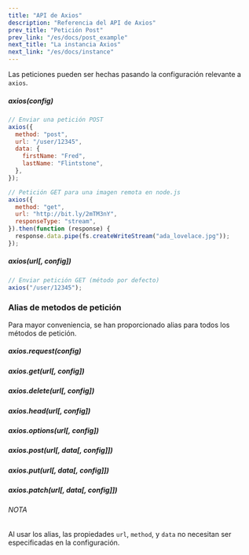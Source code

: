```yaml
---
title: "API de Axios"
description: "Referencia del API de Axios"
prev_title: "Petición Post"
prev_link: "/es/docs/post_example"
next_title: "La instancia Axios"
next_link: "/es/docs/instance"
---
```


Las peticiones pueden ser hechas pasando la configuración relevante a `axios`.

##### axios(config)

```js
// Enviar una petición POST
axios({
  method: "post",
  url: "/user/12345",
  data: {
    firstName: "Fred",
    lastName: "Flintstone",
  },
});
```

```js
// Petición GET para una imagen remota en node.js
axios({
  method: "get",
  url: "http://bit.ly/2mTM3nY",
  responseType: "stream",
}).then(function (response) {
  response.data.pipe(fs.createWriteStream("ada_lovelace.jpg"));
});
```

##### axios(url[, config])

```js
// Enviar petición GET (método por defecto)
axios("/user/12345");
```

### Alias de metodos de petición

Para mayor conveniencia, se han proporcionado alias para todos los métodos de petición.

##### axios.request(config)

##### axios.get(url[, config])

##### axios.delete(url[, config])

##### axios.head(url[, config])

##### axios.options(url[, config])

##### axios.post(url[, data[, config]])

##### axios.put(url[, data[, config]])

##### axios.patch(url[, data[, config]])

###### NOTA

Al usar los alias, las propiedades `url`, `method`, y `data` no necesitan ser especificadas en la configuración.
